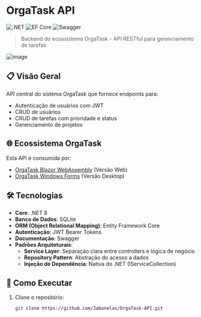 # OrgaTask API

![.NET](https://img.shields.io/badge/.NET-8-%23512BD4)
![EF Core](https://img.shields.io/badge/EF%20Core-8-%23512BD4)
![Swagger](https://img.shields.io/badge/Swagger-UI-%2385EA2D)

> Backend do ecossistema OrgaTask - API RESTful para gerenciamento de tarefas

![image](https://github.com/user-attachments/assets/fff9a5bb-4cdd-4c92-9a8f-a70ca60ad3ff)

## 📋 Visão Geral
API central do sistema OrgaTask que fornece endpoints para:
- Autenticação de usuários com JWT
- CRUD de usuários
- CRUD de tarefas com prioridade e status
- Gerenciamento de projetos

## 🌐 Ecossistema OrgaTask
Esta API é consumida por:
- [OrgaTask Blazor WebAssembly](https://github.com/Jabonelas/OrgaTask-Blazor-WebAssembly) (Versão Web)
- [OrgaTask Windows Forms](https://github.com/Jabonelas/OrgaTask-Windows-Forms) (Versão Desktop)

## 🛠 Tecnologias
- **Core**: .NET 8
- **Banco de Dados**: SQLite
- **ORM (Object Relational Mapping)**: Entity Framework Core
- **Autenticação**: JWT Bearer Tokens
- **Documentação**: Swagger
- **Padrões Arquiteturais**:
  - **Service Layer**: Separação clara entre controllers e lógica de negócio
  - **Repository Pattern**: Abstração do acesso a dados
  - **Injeção de Dependência**: Nativa do .NET (IServiceCollection)

## 🚀 Como Executar
1. Clone o repositório:
   ```bash
   git clone https://github.com/Jabonelas/OrgaTask-API.git
